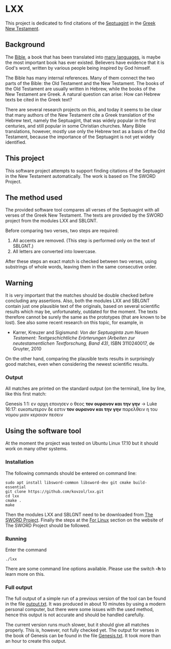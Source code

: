 # LXX

This project is dedicated to find citations of the
[Septuagint](https://en.wikipedia.org/wiki/Septuagint) in the
[Greek New Testament](https://en.wikipedia.org/wiki/New_Testament).

## Background

The [Bible](https://en.wikipedia.org/wiki/Bible),
a book that has been translated into [many languages](https://en.wikipedia.org/wiki/Bible_translations),
is maybe the most important book has ever existed. Believers
have evidence that it is God's word, written by
various people being inspired by God himself.

The Bible has many internal references. Many of them
connect the two parts of the Bible: the Old Testament
and the New Testament. The books of the Old Testament are
usually written in Hebrew, while the books of the New Testament
are Greek. A natural question can arise: How can Hebrew
texts be cited in the Greek text?

There are several research projects on this,
and today it seems to be clear that many authors of
the New Testament cite a Greek translation of
the Hebrew text, namely the Septuagint, that
was widely popular in the first centuries, and still popular
in some Christian churches. Many
Bible translations, however, mostly use only the
Hebrew text as a basis of the Old Testament,
because the importance of the Septuagint is
not yet widely identified.

## This project

This software project attempts to support finding citations
of the Septuagint in the New Testament automatically.
The work is based on The SWORD Project.

## The method used

The provided software tool compares all verses
of the Septuagint with all verses of the Greek New Testament.
The texts are provided by the SWORD project
from the modules LXX and SBLGNT.

Before comparing two verses, two steps are required:

1. All accents are removed. (This step is performed
only on the text of SBLGNT.)
2. All letters are converted into lowercase.

After these steps an exact match is checked
between two verses, using substrings of whole words,
leaving them in the same consecutive order.

## Warning

It is very important that the matches should be double
checked before concluding any assertions. Also, both the modules LXX
and SBLGNT contain just one plausible text of the originals,
based on several scientific results which may be, unfortunately,
outdated for the moment. The texts therefore cannot be surely the
same as the prototypes (that are known to be lost).
See also some recent research on this topic,
for example, in

* Karrer, Kreuzer and Sigismund: _Von der Septuaginta zum Neuen Testament:
Textgeschichtliche Erörterungen (Arbeiten zur neutestamentlichen Textforschung, Band 43)_,
ISBN 3110240017, de Gruyter, 2010

On the other hand, comparing the plausible texts results
in surprisingly good matches, even when considering the newest
scientific results.

### Output

All matches are printed on the standard output (on the terminal), line by line, like this first match:

Genesis 1:1: εν αρχη εποιησεν ο θεος **τον ουρανον και την γην** → Luke 16:17: ευκοπωτερον δε εστιν **τον ουρανον και την γην** παρελθειν η του νομου μιαν κεραιαν πεσειν 

## Using the software tool

At the moment the project was tested on
Ubuntu Linux 17.10 but it should work
on many other systems.

### Installation

The following commands
should be entered on command line:
```commandline
sudo apt install libsword-common libsword-dev git cmake build-essential
git clone https://github.com/kovzol/lxx.git
cd lxx
cmake .
make
```
Then the modules LXX and SBLGNT need to be downloaded from
[The SWORD Project](https://www.crosswire.org/sword/modules/ModDisp.jsp?modType=Bibles).
Finally the steps at the [For Linux](https://www.crosswire.org/sword/docs/moduleinstall.jsp)
section on the website of The SWORD Project should be followed.

### Running

Enter the command
```commandline
./lxx
```

There are some command line options available. Please use the switch **-h** to learn more on this. 

### Full output

The full output of a simple run of a previous version of the tool
can be found in the file [output.txt](output.txt).
It was produced in about 10 minutes by using a modern personal computer,
but there were some issues with the used method, hence this output
is not accurate and should be handled carefully.

The current version runs much slower, but it should give all matches properly.
This is, however, not fully checked yet. The output for verses in the book of Genesis
can be found in the file [Genesis.txt](Genesis.txt). It took more than an hour
to create this output. 
